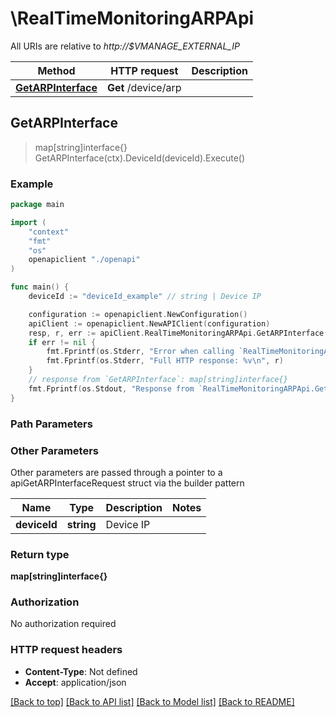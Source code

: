 # \RealTimeMonitoringARPApi

All URIs are relative to *http://$VMANAGE_EXTERNAL_IP*

Method | HTTP request | Description
------------- | ------------- | -------------
[**GetARPInterface**](RealTimeMonitoringARPApi.md#GetARPInterface) | **Get** /device/arp | 



## GetARPInterface

> map[string]interface{} GetARPInterface(ctx).DeviceId(deviceId).Execute()





### Example

```go
package main

import (
    "context"
    "fmt"
    "os"
    openapiclient "./openapi"
)

func main() {
    deviceId := "deviceId_example" // string | Device IP

    configuration := openapiclient.NewConfiguration()
    apiClient := openapiclient.NewAPIClient(configuration)
    resp, r, err := apiClient.RealTimeMonitoringARPApi.GetARPInterface(context.Background()).DeviceId(deviceId).Execute()
    if err != nil {
        fmt.Fprintf(os.Stderr, "Error when calling `RealTimeMonitoringARPApi.GetARPInterface``: %v\n", err)
        fmt.Fprintf(os.Stderr, "Full HTTP response: %v\n", r)
    }
    // response from `GetARPInterface`: map[string]interface{}
    fmt.Fprintf(os.Stdout, "Response from `RealTimeMonitoringARPApi.GetARPInterface`: %v\n", resp)
}
```

### Path Parameters



### Other Parameters

Other parameters are passed through a pointer to a apiGetARPInterfaceRequest struct via the builder pattern


Name | Type | Description  | Notes
------------- | ------------- | ------------- | -------------
 **deviceId** | **string** | Device IP | 

### Return type

**map[string]interface{}**

### Authorization

No authorization required

### HTTP request headers

- **Content-Type**: Not defined
- **Accept**: application/json

[[Back to top]](#) [[Back to API list]](../README.md#documentation-for-api-endpoints)
[[Back to Model list]](../README.md#documentation-for-models)
[[Back to README]](../README.md)

